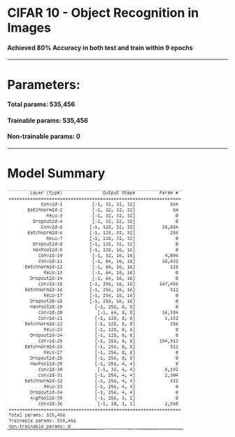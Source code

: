 # CIFAR 10 - Object Recognition in Images
#### Achieved 80% Accuracy in both test and train within 9 epochs
-------------------------------------------------------------------------------------------------------------------------
# Parameters:
#### Total params: 535,456
#### Trainable params: 535,456
#### Non-trainable params: 0
--------------------------------------------------------------------------------------------------------------------------
# Model Summary
![Alt Text](https://github.com/srivatsanmurugan96/Extensive-Vision-Program-5.0/blob/master/S7/model%20summary.PNG)
